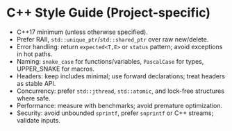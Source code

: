 <!-- SPDX-License-Identifier: Apache-2.0 -->
# C++ Style Guide (Project-specific)

- C++17 minimum (unless otherwise specified).
- Prefer RAII, `std::unique_ptr`/`std::shared_ptr` over raw new/delete.
- Error handling: return `expected<T,E>` or `status` pattern; avoid exceptions in hot paths.
- Naming: `snake_case` for functions/variables, `PascalCase` for types, UPPER_SNAKE for macros.
- Headers: keep includes minimal; use forward declarations; treat headers as stable API.
- Concurrency: prefer `std::jthread`, `std::atomic`, and lock-free structures where safe.
- Performance: measure with benchmarks; avoid premature optimization.
- Security: avoid unbounded `sprintf`, prefer `snprintf` or C++ streams; validate inputs.
